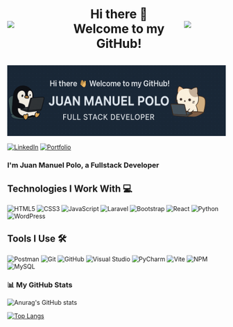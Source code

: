    <div align="center" style="display: flex; align-items: center; justify-content: center; gap: 20px;">

  <img src="https://media0.giphy.com/media/v1.    Y2lkPTc5MGI3NjExb2l2MnIxaG83ZmlzYzZsZmJxd21mdmpkejk2d2ZiNnV2eXNoZnB2bSZlcD12MV9pbnRlcm5hbF9naWZfYnlfaWQmY3Q9cw/5eLDrEaRGHegx2FeF2/giphy.gif" width="190"/>

  <h1> Hi there 👋 Welcome to my GitHub!</h1>

  <img src="https://media1.giphy.com/media/v1.Y2lkPTc5MGI3NjExNHhuN2liOGc5bzRxazlncHJ1a3B3b29uemE4b2FqOWkxZnBmcmVuNSZlcD12MV9pbnRlcm5hbF9naWZfYnlfaWQmY3Q9cw/6KirhLJyR7oMcwgJQk/giphy.gif" width="170"/>

  </div>


![Banner](banner.png)


[![LinkedIn](https://img.shields.io/badge/linkedin-%230077B5.svg?style=for-the-badge&logo=linkedin&logoColor=white)](https://www.linkedin.com/in/juanmapolo/)
[![Portfolio](https://img.shields.io/badge/Portfolio-%23000000.svg?style=for-the-badge&logo=firefox&logoColor=#FF7139)](https://juanma-polo.netlify.app/)


### I'm Juan Manuel Polo, a Fullstack Developer 

## Technologies I Work With 💻

![HTML5](https://img.shields.io/badge/html5-%23E34F26.svg?style=for-the-badge&logo=html5&logoColor=white)
![CSS3](https://img.shields.io/badge/css3-%231572B6.svg?style=for-the-badge&logo=css3&logoColor=white)
![JavaScript](https://img.shields.io/badge/javascript-%23323330.svg?style=for-the-badge&logo=javascript&logoColor=%23F7DF1E)
![Laravel](https://img.shields.io/badge/laravel-%23FF2D20.svg?style=for-the-badge&logo=laravel&logoColor=white)
![Bootstrap](https://img.shields.io/badge/bootstrap-%238511FA.svg?style=for-the-badge&logo=bootstrap&logoColor=white)
	![React](https://img.shields.io/badge/react-%2320232a.svg?style=for-the-badge&logo=react&logoColor=%2361DAFB)
  ![Python](https://img.shields.io/badge/python-3670A0?style=for-the-badge&logo=python&logoColor=ffdd54)
  ![WordPress](https://img.shields.io/badge/WordPress-%23117AC9.svg?style=for-the-badge&logo=WordPress&logoColor=white)



## Tools I Use 🛠️

![Postman](https://img.shields.io/badge/Postman-FF6C37?style=for-the-badge&logo=postman&logoColor=white)
![Git](https://img.shields.io/badge/git-%23F05033.svg?style=for-the-badge&logo=git&logoColor=white)
	![GitHub](https://img.shields.io/badge/github-%23121011.svg?style=for-the-badge&logo=github&logoColor=white)
  ![Visual Studio](https://img.shields.io/badge/Visual%20Studio-5C2D91.svg?style=for-the-badge&logo=visual-studio&logoColor=white)
  ![PyCharm](https://img.shields.io/badge/pycharm-143?style=for-the-badge&logo=pycharm&logoColor=black&color=black&labelColor=green)
  	![Vite](https://img.shields.io/badge/vite-%23646CFF.svg?style=for-the-badge&logo=vite&logoColor=white)
![NPM](https://img.shields.io/badge/NPM-%23CB3837.svg?style=for-the-badge&logo=npm&logoColor=white)
![MySQL](https://img.shields.io/badge/mysql-4479A1.svg?style=for-the-badge&logo=mysql&logoColor=white)



### 📊 My GitHub Stats



![Anurag's GitHub stats](https://github-readme-stats.vercel.app/api?username=Juan-Polo&show_icons=true&theme=radical)

[![Top Langs](https://github-readme-stats.vercel.app/api/top-langs/?username=Juan-Polo&layout=pie&theme=dark)](https://github.com/anuraghazra/github-readme-stats)

